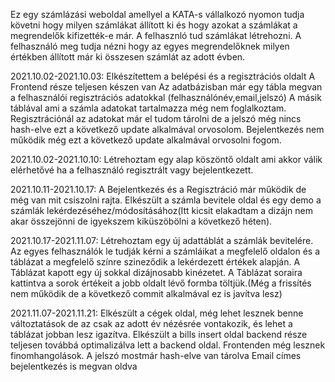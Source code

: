 Ez egy számlázási weboldal amellyel a KATA-s vállalkozó nyomon tudja követni hogy milyen számlákat állított ki és hogy azokat a számlákat a megrendelők kifizették-e már.
A felhasznló tud számlákat létrehozni.
A felhasználó meg tudja nézni hogy az egyes megrendelőknek milyen értékben állított már ki összesen számlát az adott évben.

2021.10.02-2021.10.03:
Elkészítettem a belépési és a regisztrációs oldalt
A Frontend része teljesen készen van
Az adatbázisban már egy tábla megvan a felhasználói regisztrációs adatokkal (felhasználónév,email,jelszó) A másik táblával ami a számla adatokat tartalmazza még nem foglalkoztam.
Regisztrációnál az adatokat már el tudom tárolni de a jelszó még nincs hash-elve ezt a következő update alkalmával orvosolom.
Bejelentkezés nem működik még ezt a következő update alkalmával orvosolni fogom.

2021.10.02-2021.10.10:
Létrehoztam egy alap köszöntő oldalt ami akkor válik elérhetővé ha a felhasználó regisztrált vagy bejelentkezett.

2021.10.11-2021.10.17:
A Bejelentkezés és a Regisztráció már működik de még van mit csiszolni rajta.
Elkészült a számla bevitele oldal és egy demo a számlák lekérdezéséhez/módosításához(Itt kicsit elakadtam a dizájn nem akar összejönni de igyekszem kiküszöbölni a következő héten).

2021.10.17-2021.11.07:
Létrehoztam egy új adattáblát a számlák bevitelére.
Az egyes felhasználók le tudják kérni a számláikat a megfelelő oldalon és a táblázat a megfelelő színre szineződik a lekérdezett értékek alapján.
A Táblázat kapott egy új sokkal dizájnosabb kinézetet.
A Táblázat soraira kattintva a sorok értékeit a jobb oldalt lévő formba töltjük.(Még a frissítés nem működik de a következő commit alkalmával ez is javítva lesz)

2021.11.07-2021.11.21:
Elkészült a cégek oldal, még lehet lesznek benne változtatások de az csak az adott év nézésrée vontakozik, és lehet a táblázat jobban lesz igazítva.
Elkészült a bills insert oldal backend része teljesen továbbá optimalizálva lett a backend oldal. Frontenden még lesznek finomhangolások.
A jelszó mostmár hash-elve van tárolva
Email címes bejelentkezés is megvan oldva
